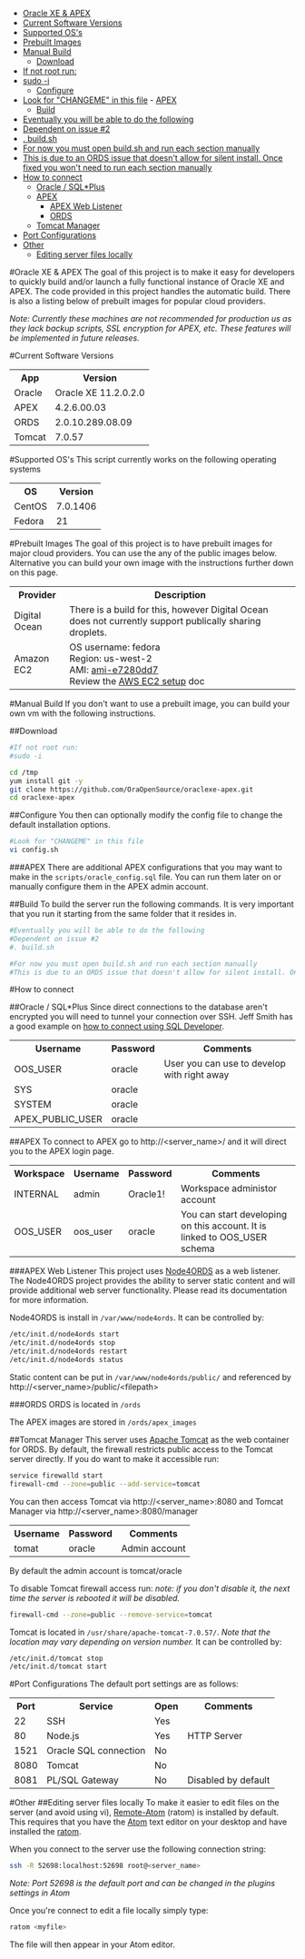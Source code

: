 <!-- TOC depth:6 withLinks:1 updateOnSave:1 -->
- [Oracle XE & APEX](#oracle-xe-apex)
- [Current Software Versions](#current-software-versions)
- [Supported OS's](#supported-oss)
- [Prebuilt Images](#prebuilt-images)
- [Manual Build](#manual-build)
	- [Download](#download)
- [If not root run:](#if-not-root-run)
- [sudo -i](#sudo-i)
	- [Configure](#configure)
- [Look for "CHANGEME" in this file](#look-for-changeme-in-this-file)
		- [APEX](#apex)
	- [Build](#build)
- [Eventually you will be able to do the following](#eventually-you-will-be-able-to-do-the-following)
- [Dependent on issue #2](#dependent-on-issue-2)
- [. build.sh](#-buildsh)
- [For now you must open build.sh and run each section manually](#for-now-you-must-open-buildsh-and-run-each-section-manually)
- [This is due to an ORDS issue that doesn't allow for silent install. Once fixed you won't need to run each section manually](#this-is-due-to-an-ords-issue-that-doesnt-allow-for-silent-install-once-fixed-you-wont-need-to-run-each-section-manually)
- [How to connect](#how-to-connect)
	- [Oracle / SQL*Plus](#oracle-sqlplus)
	- [APEX](#apex)
		- [APEX Web Listener](#apex-web-listener)
		- [ORDS](#ords)
	- [Tomcat Manager](#tomcat-manager)
- [Port Configurations](#port-configurations)
- [Other](#other)
	- [Editing server files locally](#editing-server-files-locally)
<!-- /TOC -->

#Oracle XE & APEX
The goal of this project is to make it easy for developers to quickly build and/or launch a fully functional instance of Oracle XE and APEX. The code provided in this project handles the automatic build. There is also a listing below of prebuilt images for popular cloud providers.

*Note: Currently these machines are not recommended for production us as they lack backup scripts, SSL encryption for APEX, etc. These features will be implemented in future releases.*

#Current Software Versions
<table>
  <tr>
    <th>App</th>
    <th>Version</th>
  </tr>
  <tr>
    <td>Oracle</td>
    <td>Oracle XE 11.2.0.2.0</td>
  </tr>
  <tr>
    <td>APEX</td>
    <td>4.2.6.00.03</td>
  </tr>
  <tr>
    <td>ORDS</td>
    <td>2.0.10.289.08.09</td>
  </tr>
  <tr>
    <td>Tomcat</td>
    <td>7.0.57</td>
  </tr>
</table>

#Supported OS's
This script currently works on the following operating systems

<table>
  <tr>
    <th>OS</th>
    <th>Version</th>
  </tr>
  <tr>
    <td>CentOS</td>
    <td>7.0.1406</td>
  </tr>
  <tr>
    <td>Fedora</td>
    <td>21</td>
  </tr>
</table>

#Prebuilt Images
The goal of this project is to have prebuilt images for major cloud providers. You can use the any of the public images below. Alternative you can build your own image with the instructions further down on this page.

<table>
  <tr>
    <th>Provider</th>
    <th>Description</th>
  </tr>
  <tr>
    <td>Digital Ocean</td>
    <td>There is a build for this, however Digital Ocean does not currently support publically sharing droplets.</td>
  </tr>
  <tr>
    <td>Amazon EC2</td>
    <td>
      OS username: fedora<br>
      Region: us-west-2<br>
      AMI: <a href="https://console.aws.amazon.com/ec2/v2/home?region=us-west-2#LaunchInstanceWizard:ami=ami-e7280dd7" target="_blank">ami-e7280dd7</a><br>
      Review the <a href="docs/amazon_aws.md">AWS EC2 setup</a> doc
    </td>
  </tr>


</table>

#Manual Build
If you don't want to use a prebuilt image, you can build your own vm with the following instructions.

##Download
```bash
#If not root run:
#sudo -i

cd /tmp
yum install git -y
git clone https://github.com/OraOpenSource/oraclexe-apex.git
cd oraclexe-apex
```

##Configure
You then can optionally modify the config file to change the default installation options.

```bash
#Look for "CHANGEME" in this file
vi config.sh
```

###APEX
There are additional APEX configurations that you may want to make in the ```scripts/oracle_config.sql``` file. You can run them later on or manually configure them in the APEX admin account.

##Build
To build the server run the following commands. It is very important that you run it starting from the same folder that it resides in.
```bash
#Eventually you will be able to do the following
#Dependent on issue #2
#. build.sh

#For now you must open build.sh and run each section manually
#This is due to an ORDS issue that doesn't allow for silent install. Once fixed you won't need to run each section manually

```


#How to connect

##Oracle / SQL*Plus
Since direct connections to the database aren't encrypted you will need to tunnel your connection over SSH. Jeff Smith has a good example on [how to connect using SQL Developer](http://www.thatjeffsmith.com/archive/2014/09/30-sql-developer-tips-in-30-days-day-17-using-ssh-tunnels/).

<table>
  <tr>
    <th>Username</th>
    <th>Password</th>
    <th>Comments</th>
  </tr>
  <tr>
    <td>OOS_USER</td>
    <td>oracle</td>
    <td>User you can use to develop with right away</td>
  </tr>
  <tr>
    <td>SYS</td>
    <td>oracle</td>
    <td></td>
  </tr>
  <tr>
    <td>SYSTEM</td>
    <td>oracle</td>
    <td></td>
  </tr>
  <tr>
    <td>APEX_PUBLIC_USER</td>
    <td>oracle</td>
    <td></td>
  </tr>
</table>


##APEX
To connect to APEX go to http://&lt;server_name&gt;/ and it will direct you to the APEX login page.

<table>
  <tr>
    <th>Workspace</th>
    <th>Username</th>
    <th>Password</th>
    <th>Comments</th>
  </tr>
  <tr>
    <td>INTERNAL</td>
    <td>admin</td>
    <td>Oracle1!</td>
    <td>Workspace administor account</td>
  </tr>
  <tr>
    <td>OOS_USER</td>
    <td>oos_user</td>
    <td>oracle</td>
    <td>You can start developing on this account. It is linked to OOS_USER schema</td>
  </tr>
</table>



###APEX Web Listener
This project uses [Node4ORDS](https://github.com/OraOpenSource/node4ords) as a web listener. The Node4ORDS project provides the ability to server static content and will provide additional web server functionality. Please read its documentation for more information.

Node4ORDS is install in ```/var/www/node4ords```. It can be controlled by:
```bash
/etc/init.d/node4ords start
/etc/init.d/node4ords stop
/etc/init.d/node4ords restart
/etc/init.d/node4ords status
```

Static content can be put in ```/var/www/node4ords/public/``` and referenced by http://&lt;server_name&gt;/public/&lt;filepath&gt;

###ORDS
ORDS is located in ```/ords```

The APEX images are stored in ```/ords/apex_images```


##Tomcat Manager
This server uses [Apache Tomcat](http://tomcat.apache.org/) as the web container for ORDS. By default, the firewall restricts public access to the Tomcat server directly. If you do want to make it accessible run:

```bash
service firewalld start
firewall-cmd --zone=public --add-service=tomcat
```

You can then access Tomcat via http://&lt;server_name&gt;:8080 and Tomcat Manager via http://&lt;server_name&gt;:8080/manager

<table>
  <tr>
    <th>Username</th>
    <th>Password</th>
    <th>Comments</th>
  </tr>
  <tr>
    <td>tomat</td>
    <td>oracle</td>
    <td>Admin account</td>
  </tr>
</table>


By default the admin account is tomcat/oracle

To disable Tomcat firewall access run: *note: if you don't disable it, the next time the server is rebooted it will be disabled.*

```bash
firewall-cmd --zone=public --remove-service=tomcat
```

Tomcat is located in ```/usr/share/apache-tomcat-7.0.57/```. *Note that the location may vary depending on version number.* It can be controlled by:

```bash
/etc/init.d/tomcat stop
/etc/init.d/tomcat start
```

#Port Configurations
The default port settings are as follows:
<table>
  <tr>
    <th>Port</th>
    <th>Service</th>
    <th>Open</th>
    <th>Comments</th>
  </tr>
  <tr>
  	<td>22</td>
  	<td>SSH</td>
  	<td>Yes</td>
  	<td></td>
  </tr>
  <tr>
  	<td>80</td>
  	<td>Node.js</td>
  	<td>Yes</td>
  	<td>HTTP Server</td>
  </tr>
  <tr>
    <td>1521</td>
    <td>Oracle SQL connection</td>
    <td>No</td>
  	<td></td>
   </tr>
  <tr>
  	<td>8080</td>
  	<td>Tomcat</td>
  	<td>No</td>
  	<td></td>
  </tr>
  <tr>
  	<td>8081</td>
  	<td>PL/SQL Gateway</td>
  	<td>No</td>
  	<td>Disabled by default</td>
  </tr>
</table>



#Other
##Editing server files locally
To make it easier to edit files on the server (and avoid using vi), [Remote-Atom](https://github.com/randy3k/remote-atom) (ratom) is installed by default. This requires that you have the [Atom](https://atom.io/) text editor on your desktop and have installed the [ratom](https://github.com/randy3k/remote-atom).

When you connect to the server use the following connection string:
```bash
ssh -R 52698:localhost:52698 root@<server_name>
```
*Note: Port 52698 is the default port and can be changed in the plugins settings in Atom*

Once you're connect to edit a file locally simply type:
```bash
ratom <myfile>
```
The file will then appear in your Atom editor.
